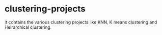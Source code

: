 # clustering-projects
It contains the various clustering projects like KNN, K means clustering and Heirarchical clustering.
